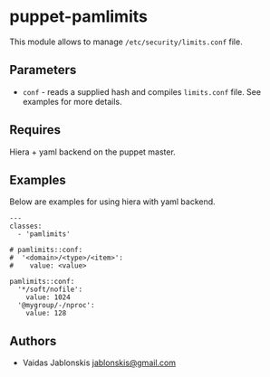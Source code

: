 # puppet-pamlimits
This module allows to manage `/etc/security/limits.conf` file. 

## Parameters
* `conf` - reads a supplied hash and compiles `limits.conf` file. See examples
for more details.

## Requires
Hiera + yaml backend on the puppet master.

## Examples
Below are examples for using hiera with yaml backend.

    ---
    classes:
      - 'pamlimits'

    # pamlimits::conf:
    #  '<domain>/<type>/<item>':
    #    value: <value>

    pamlimits::conf:
      '*/soft/nofile':
        value: 1024
      '@mygroup/-/nproc':
        value: 128

##  Authors
- Vaidas Jablonskis <jablonskis@gmail.com>

